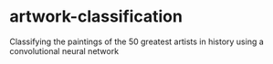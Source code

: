 # artwork-classification
Classifying the paintings of the 50 greatest artists in history using a convolutional neural network
